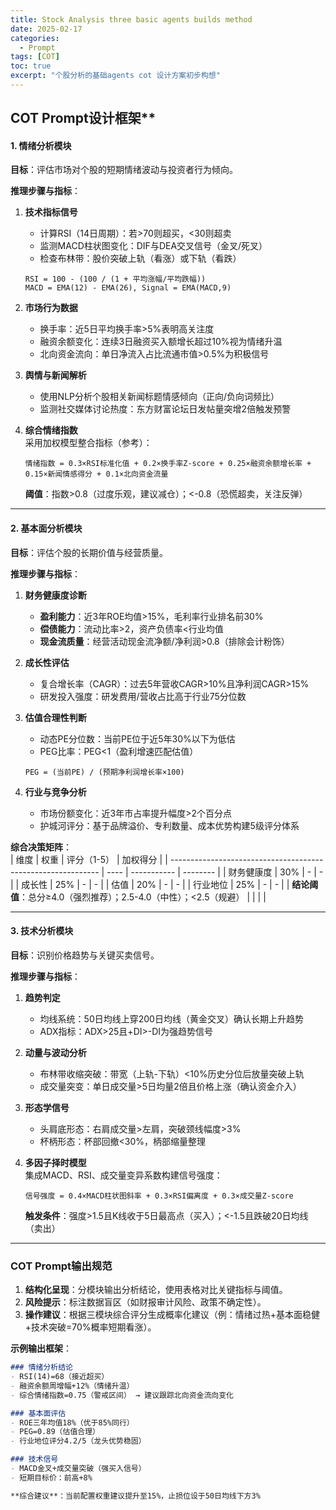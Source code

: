 ```yaml
---
title: Stock Analysis three basic agents builds method
date: 2025-02-17
categories:
  - Prompt
tags: [COT]
toc: true
excerpt: "个股分析的基础agents cot 设计方案初步构想"
---
```


## COT Prompt设计框架**

#### **1. 情绪分析模块**
**目标**：评估市场对个股的短期情绪波动与投资者行为倾向。

**推理步骤与指标**：

1. **技术指标信号**  
   - 计算RSI（14日周期）：若>70则超买，<30则超卖  
   - 监测MACD柱状图变化：DIF与DEA交叉信号（金叉/死叉）  
   - 检查布林带：股价突破上轨（看涨）或下轨（看跌）  
   ```公式  
   RSI = 100 - (100 / (1 + 平均涨幅/平均跌幅))  
   MACD = EMA(12) - EMA(26), Signal = EMA(MACD,9)  
   ```


2. **市场行为数据**  
   - 换手率：近5日平均换手率>5%表明高关注度  
   - 融资余额变化：连续3日融资买入额增长超过10%视为情绪升温  
   - 北向资金流向：单日净流入占比流通市值>0.5%为积极信号  

3. **舆情与新闻解析**  
   - 使用NLP分析个股相关新闻标题情感倾向（正向/负向词频比）  
   - 监测社交媒体讨论热度：东方财富论坛日发帖量突增2倍触发预警  

4. **综合情绪指数**  
   采用加权模型整合指标（参考）：  
   ```  
   情绪指数 = 0.3×RSI标准化值 + 0.2×换手率Z-score + 0.25×融资余额增长率 + 0.15×新闻情感得分 + 0.1×北向资金流量  
   ```
  
   **阈值**：指数>0.8（过度乐观，建议减仓）；<-0.8（恐慌超卖，关注反弹）  

---

#### **2. 基本面分析模块**
**目标**：评估个股的长期价值与经营质量。

**推理步骤与指标**：
1. **财务健康度诊断**  
   - **盈利能力**：近3年ROE均值>15%，毛利率行业排名前30%  
   - **偿债能力**：流动比率>2，资产负债率<行业均值  
   - **现金流质量**：经营活动现金流净额/净利润>0.8（排除会计粉饰）  

2. **成长性评估**  
   - 复合增长率（CAGR）：过去5年营收CAGR>10%且净利润CAGR>15%  
   - 研发投入强度：研发费用/营收占比高于行业75分位数  

3. **估值合理性判断**  
   - 动态PE分位数：当前PE位于近5年30%以下为低估  
   - PEG比率：PEG<1（盈利增速匹配估值）  
   ```公式  
   PEG = (当前PE) / (预期净利润增长率×100)  
   ```


4. **行业与竞争分析**  
   - 市场份额变化：近3年市占率提升幅度>2个百分点  
   - 护城河评分：基于品牌溢价、专利数量、成本优势构建5级评分体系  

**综合决策矩阵**：  
| 维度                                                         | 权重 | 评分（1-5） | 加权得分 |
| ------------------------------------------------------------ | ---- | ----------- | -------- |
| 财务健康度                                                   | 30%  | -           | -        |
| 成长性                                                       | 25%  | -           | -        |
| 估值                                                         | 20%  | -           | -        |
| 行业地位                                                     | 25%  | -           | -        |
| **结论阈值**：总分≥4.0（强烈推荐）；2.5-4.0（中性）；<2.5（规避） |      |             |          |

---

#### **3. 技术分析模块**
**目标**：识别价格趋势与关键买卖信号。

**推理步骤与指标**：
1. **趋势判定**  
   - 均线系统：50日均线上穿200日均线（黄金交叉）确认长期上升趋势  
   - ADX指标：ADX>25且+DI>-DI为强趋势信号  

2. **动量与波动分析**  
   - 布林带收缩突破：带宽（上轨-下轨）<10%历史分位后放量突破上轨  
   - 成交量突变：单日成交量>5日均量2倍且价格上涨（确认资金介入）  

3. **形态学信号**  
   - 头肩底形态：右肩成交量>左肩，突破颈线幅度>3%  
   - 杯柄形态：杯部回撤<30%，柄部缩量整理  

4. **多因子择时模型**  
   集成MACD、RSI、成交量变异系数构建信号强度：  
   ```  
   信号强度 = 0.4×MACD柱状图斜率 + 0.3×RSI偏离度 + 0.3×成交量Z-score  
   ```
  
   **触发条件**：强度>1.5且K线收于5日最高点（买入）；<-1.5且跌破20日均线（卖出）  

---

### **COT Prompt输出规范**
1. **结构化呈现**：分模块输出分析结论，使用表格对比关键指标与阈值。  
2. **风险提示**：标注数据盲区（如财报审计风险、政策不确定性）。  
3. **操作建议**：根据三模块综合评分生成概率化建议（例：情绪过热+基本面稳健+技术突破=70%概率短期看涨）。  

**示例输出框架**：  
```markdown
### 情绪分析结论  
- RSI(14)=68（接近超买）  
- 融资余额周增幅+12%（情绪升温）  
- 综合情绪指数=0.75（警戒区间） → 建议跟踪北向资金流向变化  

### 基本面评估  
- ROE三年均值18%（优于85%同行）  
- PEG=0.89（估值合理）  
- 行业地位评分4.2/5（龙头优势稳固）  

### 技术信号  
- MACD金叉+成交量突破（强买入信号）  
- 短期目标价：前高+8%  

**综合建议**：当前配置权重建议提升至15%，止损位设于50日均线下方3%  
```

